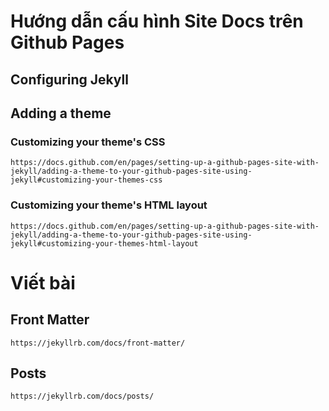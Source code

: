 # Hướng dẫn cấu hình Site Docs trên Github Pages

## Configuring Jekyll

## Adding a theme
### Customizing your theme's CSS
    https://docs.github.com/en/pages/setting-up-a-github-pages-site-with-jekyll/adding-a-theme-to-your-github-pages-site-using-jekyll#customizing-your-themes-css

### Customizing your theme's HTML layout
    https://docs.github.com/en/pages/setting-up-a-github-pages-site-with-jekyll/adding-a-theme-to-your-github-pages-site-using-jekyll#customizing-your-themes-html-layout

# Viết bài

## Front Matter
    https://jekyllrb.com/docs/front-matter/

## Posts
    https://jekyllrb.com/docs/posts/
